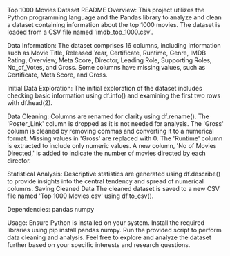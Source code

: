 Top 1000 Movies Dataset README
Overview:
This project utilizes the Python programming language and the Pandas library to analyze and clean a dataset containing information about the top 1000 movies. The dataset is loaded from a CSV file named 'imdb_top_1000.csv'.

Data Information:
The dataset comprises 16 columns, including information such as Movie Title, Released Year, Certificate, Runtime, Genre, IMDB Rating, Overview, Meta Score, Director, Leading Role, Supporting Roles, No_of_Votes, and Gross. Some columns have missing values, such as Certificate, Meta Score, and Gross.

Initial Data Exploration:
The initial exploration of the dataset includes checking basic information using df.info() and examining the first two rows with df.head(2).

Data Cleaning:
Columns are renamed for clarity using df.rename().
The 'Poster_Link' column is dropped as it is not needed for analysis.
The 'Gross' column is cleaned by removing commas and converting it to a numerical format.
Missing values in 'Gross' are replaced with 0.
The 'Runtime' column is extracted to include only numeric values.
A new column, 'No of Movies Directed,' is added to indicate the number of movies directed by each director.

Statistical Analysis:
Descriptive statistics are generated using df.describe() to provide insights into the central tendency and spread of numerical columns.
Saving Cleaned Data
The cleaned dataset is saved to a new CSV file named 'Top 1000 Movies.csv' using df.to_csv().

Dependencies:
pandas
numpy

Usage:
Ensure Python is installed on your system.
Install the required libraries using pip install pandas numpy.
Run the provided script to perform data cleaning and analysis.
Feel free to explore and analyze the dataset further based on your specific interests and research questions.





